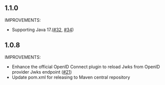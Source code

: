 ## 1.1.0
IMPROVEMENTS:
* Supporting Java 17.([#32](https://github.com/personium/personium-plugins/pull/32), [#34](https://github.com/personium/personium-plugins/pull/34))

## 1.0.8
IMPROVEMENTS:
* Enhance the official OpenID Connect plugin to reload Jwks from OpenID provider Jwks endpoint
([#21](https://github.com/personium/personium-plugins/pull/21))
* Update pom.xml for releasing to Maven central repository
